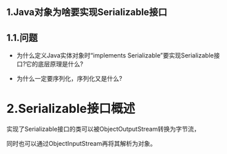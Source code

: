 ## 1.Java对象为啥要实现Serializable接口

## 1.1.问题

* 为什么定义Java实体对象时“implements Serializable”要实现Serializable接口?它的底层原理是什么?

* 为什么一定要序列化，序列化又是什么?

# 2.**Serializable接口概述**

实现了Serializable接口的类可以被ObjectOutputStream转换为字节流，

同时也可以通过ObjectInputStream再将其解析为对象。

